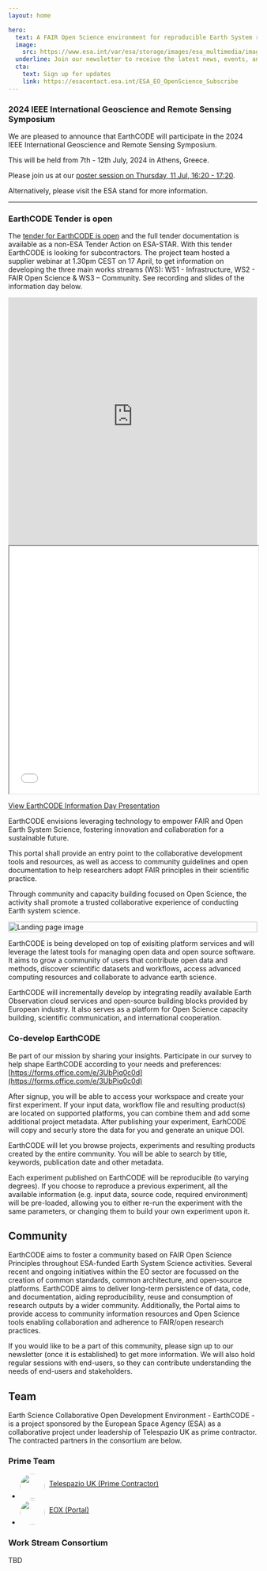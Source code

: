 ```yaml
---
layout: home

hero:
  text: A FAIR Open Science environment for reproducible Earth System research
  image:
    src: https://www.esa.int/var/esa/storage/images/esa_multimedia/images/2023/11/nourishing_commercial_earth_observation/25191087-1-eng-GB/Nourishing_commercial_Earth_observation_pillars.jpg
  underline: Join our newsletter to receive the latest news, events, and resources on EarthCODE
  cta:
    text: Sign up for updates
    link: https://esacontact.esa.int/ESA_EO_OpenScience_Subscribe
---
```


<div class="highlight">

### 2024 IEEE International Geoscience and Remote Sensing Symposium

We are pleased to announce that EarthCODE will participate in the 2024 IEEE International Geoscience and Remote Sensing Symposium.

This will be held from 7th - 12th July, 2024 in Athens, Greece.

Please join us at our [poster session on Thursday, 11 Jul, 16:20 - 17:20](https://2024.ieeeigarss.org/view_session.php?SessionID=1389).

Alternatively, please visit the ESA stand for more information.

---


### EarthCODE Tender is open

The [tender for EarthCODE is open](https://esastar-publication-ext.sso.esa.int/nonEsaTenderActions/details/13691) and the full tender documentation is available as a non-ESA Tender Action on ESA-STAR.
With this tender EarthCODE is looking for subcontractors. The project team hosted a supplier webinar at 1.30pm CEST on 17 April, to get information on developing the three main works streams (WS): WS1 - Infrastructure, WS2 - FAIR Open Science & WS3 – Community.
See recording and slides of the information day below.

</div>

<iframe width="100%" height="500" src="https://www.youtube-nocookie.com/embed/98eDMaVmY3k?si=A0pMdeNiVEAcelGp" frameborder="0" allowfullscreen></iframe>

<iframe width="100%" height="500" src="/assets/infoday.pdf"></iframe>

[View EarthCODE Information Day Presentation](/assets/infoday.pdf)

<esa-main-section title="EarthCODE Portal">

EarthCODE envisions leveraging technology to empower FAIR and Open Earth System Science,
fostering innovation and collaboration for a sustainable future.

This portal shall provide an entry point to the collaborative
development tools and resources, as well as access to community
guidelines and open documentation to help researchers adopt FAIR
principles in their scientific practice.

Through community and capacity building focused on Open Science, the
activity shall promote a trusted collaborative experience of
conducting Earth system science.
</esa-main-section>

<div style="display: flex; justify-content: center">
  <img alt="Landing page image" src="/assets/img/EO-Open-Science_Badge_DEF.jpg" style="width: 100%; max-width: 600px;" />
</div>

<esa-main-section>

EarthCODE is being developed on top of exisiting platform services and will
leverage the latest tools for managing open data and open source software.
It aims to grow a community of users that contribute open data and methods,
discover scientific datasets and workflows, access advanced computing resources
and collaborate to advance earth science.

EarthCODE will incrementally develop by integrating readily available Earth Observation
cloud services and open-source building blocks provided by European industry.
It also serves as a platform for Open Science capacity building, scientific communication,
and international cooperation.
</esa-main-section>

<div class="highlight">

### Co-develop EarthCODE

Be part of our mission by sharing your insights.
Participate in our survey to help shape EarthCODE according to your needs and preferences: [https://forms.office.com/e/3UbPiq0c0d](https://forms.office.com/e/3UbPiq0c0d)

</div>

<esa-main-section id="faq" title="I want to publish my scientific findings, how can EarthCODE help?">

After signup, you will be able to access your workspace and create
your first experiment. If your input data, workflow file and resulting
product(s) are located on supported platforms, you can combine them
and add some additional project metadata. After publishing your
experiment, EarhCODE will copy and securly store the data for you and
generate an unique DOI.
</esa-main-section>

<esa-main-section title="I would like to check if somebody did similar research to the one I am conducting, can I use EarthCODE for that?">

EarthCODE will let you browse projects, experiments and resulting
products created by the entire community. You will be able to search
by title, keywords, publication date and other
metadata.
</esa-main-section>

<esa-main-section title="I found an interesting experiment, how can I re-run it with my own parameters?">

Each experiment published on EarthCODE will be reproducible (to
varying degrees). If you choose to reproduce a previous experiment,
all the available information (e.g. input data, source code, required
environment) will be pre-loaded, allowing you to either re-run the
experiment with the same parameters, or changing them to build your
own experiment upon it.
</esa-main-section>

## Community

EarthCODE aims to foster a community based on FAIR Open Science Principles throughout ESA-funded Earth System Science activities. Several recent and ongoing initiatives within the EO sector are focussed on the creation of common standards, common architecture, and open-source platforms. EarthCODE aims to deliver long-term persistence of data, code, and documentation, aiding reproducibility, reuse and consumption of research outputs by a wider community. Additionally, the Portal aims to provide access to community information resources and Open Science tools enabling collaboration and adherence to FAIR/open research practices.

If you would like to be a part of this community, please sign up to our newsletter (once it is established) to get more information. We will also hold regular sessions with end-users, so they can contribute understanding the needs of end-users and stakeholders.

<div class="light">

## Team

Earth Science Collaborative Open Development Environment - EarthCODE - is a project sponsored by the European Space Agency (ESA) as a collaborative project under leadership of Telespazio UK as prime contractor. The contracted partners in the consortium are below.

### Prime Team

- <img style="width: 50px; border-radius: 50%" src="/assets/img/tpz.jpg" /> <a href="https://telespazio.co.uk" target="blank" style="display: inline-flex; transform: translateX(5px) translateY(-25px)">Telespazio UK (Prime Contractor)</a>
- <img style="width: 50px; border-radius: 50%" src="/assets/img/eox.png" /> <a href="https://eox.at" target="blank" style="display: inline-flex; transform: translateX(5px) translateY(-25px)">EOX (Portal)</a>

### Work Stream Consortium

TBD

</div>


<esa-cta title="Stay updated with the Latest of EarthCODE" description="<b>Why should I sign up?</b><br /><small>• Receive regular updates to EarthCODE status and offerings<br/>• Access insights, research updates, event announcements, and more<br/>• Be the first to know about new resources and community opportunities</small>" cta-link="https://esacontact.esa.int/ESA_EO_OpenScience_Subscribe" cta-text="Subscribe" two-columns></esa-cta>
